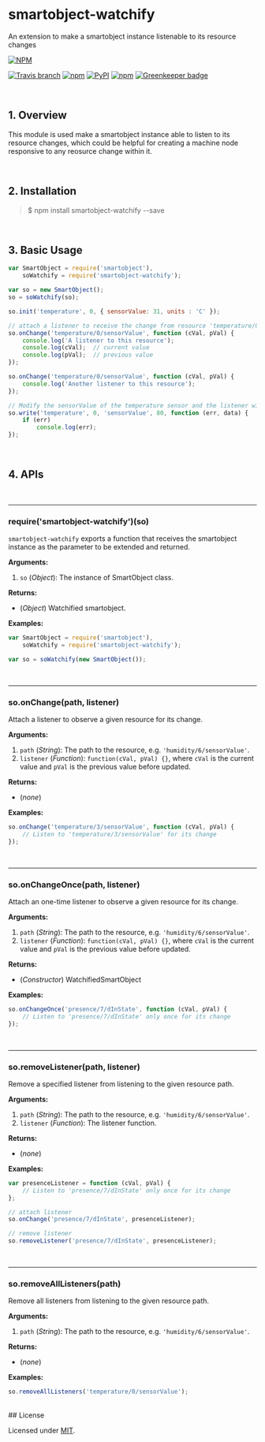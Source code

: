 smartobject-watchify
========================
An extension to make a smartobject instance listenable to its resource changes  
  
[![NPM](https://nodei.co/npm/smartobject-watchify.png?downloads=true)](https://nodei.co/npm/smartobject-watchify/)  

[![Travis branch](https://img.shields.io/travis/AllSmartObjects/smartobject-watchify/master.svg?maxAge=2592000)](https://travis-ci.org/AllSmartObjects/smartobject-watchify)
[![npm](https://img.shields.io/npm/v/smartobject-watchify.svg?maxAge=2592000)](https://www.npmjs.com/package/smartobject-watchify)
[![PyPI](https://img.shields.io/pypi/status/Django.svg?maxAge=2592000)](https://www.npmjs.com/package/smartobject-watchify)
[![npm](https://img.shields.io/npm/l/smartobject-watchify.svg?maxAge=2592000)](https://www.npmjs.com/package/smartobject-watchify) [![Greenkeeper badge](https://badges.greenkeeper.io/AllSmartObjects/smartobject-watchify.svg)](https://greenkeeper.io/)

<br />

## 1. Overview

This module is used make a smartobject instance able to listen to its resource changes, which could be helpful for creating a machine node responsive to any reosurce change within it.  

<br />

## 2. Installation

> $ npm install smartobject-watchify --save
  
<br />

## 3. Basic Usage

```js
var SmartObject = require('smartobject'),
    soWatchify = require('smartobject-watchify');

var so = new SmartObject();
so = soWatchify(so);

so.init('temperature', 0, { sensorValue: 31, units : 'C' });

// attach a listener to receive the change from resource 'temperature/0/sensorValue' 
so.onChange('temperature/0/sensorValue', function (cVal, pVal) {
    console.log('A listener to this resource');
    console.log(cVal);  // current value
    console.log(pVal);  // previous value
});

so.onChange('temperature/0/sensorValue', function (cVal, pVal) {
    console.log('Another listener to this resource');
});

// Modify the sensorValue of the temperature sensor and the listener will be triggered
so.write('temperature', 0, 'sensorValue', 80, function (err, data) {
    if (err)
        console.log(err);
});
```

<br />

## 4. APIs
<a name="API_extend"></a>
<br />
*************************************************
### require('smartobject-watchify')(so)
`smartobject-watchify` exports a function that receives the smartobject instance as the parameter to be extended and returned.  

**Arguments:**  

1. `so` (_Object_): The instance of SmartObject class.  
  
**Returns:**  

* (_Object_) Watchified smartobject.

**Examples:**  
  
```js
var SmartObject = require('smartobject'),
    soWatchify = require('smartobject-watchify');

var so = soWatchify(new SmartObject());
```

<a name="API_onChange"></a>
<br />
*************************************************
### so.onChange(path, listener)
Attach a listener to observe a given resource for its change.  

**Arguments:**  

1. `path` (_String_): The path to the resource, e.g. `'humidity/6/sensorValue'`.  
2. `listener` (_Function_): `function(cVal, pVal) {}`, where `cVal` is the current value and `pVal` is the previous value before updated.  

  
**Returns:**  

* (_none_)  

**Examples:**  
  
```js
so.onChange('temperature/3/sensorValue', function (cVal, pVal) {
    // Listen to 'temperature/3/sensorValue' for its change
});
```

<a name="API_onChangeOnce"></a>
<br />
*************************************************
### so.onChangeOnce(path, listener)
Attach an one-time listener to observe a given resource for its change.  

**Arguments:**  

1. `path` (_String_): The path to the resource, e.g. `'humidity/6/sensorValue'`.  
2. `listener` (_Function_): `function(cVal, pVal) {}`, where `cVal` is the current value and `pVal` is the previous value before updated.  
  
**Returns:**  

* (_Constructor_) WatchifiedSmartObject

**Examples:**  
  
```js
so.onChangeOnce('presence/7/dInState', function (cVal, pVal) {
    // Listen to 'presence/7/dInState' only once for its change
});
```

<a name="API_removeListener"></a>
<br />
*************************************************
### so.removeListener(path, listener)
Remove a specified listener from listening to the given resource path.  

**Arguments:**  

1. `path` (_String_): The path to the resource, e.g. `'humidity/6/sensorValue'`.  
2. `listener` (_Function_): The listener function.  
  
**Returns:**  

* (_none_)

**Examples:**  
  
```js
var presenceListener = function (cVal, pVal) {
    // Listen to 'presence/7/dInState' only once for its change
};

// attach listener
so.onChange('presence/7/dInState', presenceListener);

// remove listener
so.removeListener('presence/7/dInState', presenceListener);
```

<a name="API_removeAllListeners"></a>
<br />
*************************************************
### so.removeAllListeners(path)
Remove all listeners from listening to the given resource path.  

**Arguments:**  

1. `path` (_String_): The path to the resource, e.g. `'humidity/6/sensorValue'`.  
  
**Returns:**  

* (_none_)

**Examples:**  
  
```js
so.removeAllListeners('temperature/0/sensorValue');
```

<br />
## License

Licensed under [MIT](https://github.com/AllSmartObjects/smartobject-watchify/blob/master/LICENSE).
